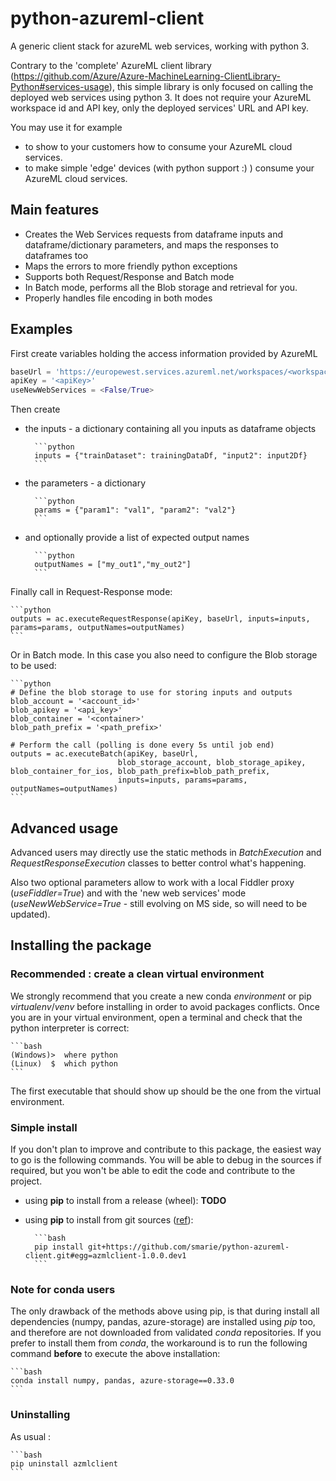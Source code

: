 # python-azureml-client
A generic client stack for azureML web services, working with python 3.
 
Contrary to the 'complete' AzureML client library (https://github.com/Azure/Azure-MachineLearning-ClientLibrary-Python#services-usage), this simple library is only focused on calling the deployed web services using python 3. It does not require your AzureML workspace id and API key, only the deployed services' URL and API key.

You may use it for example 
* to show to your customers how to consume your AzureML cloud services.
* to make simple 'edge' devices (with python support :) ) consume your AzureML cloud services.


## Main features

* Creates the Web Services requests from dataframe inputs and dataframe/dictionary parameters, and maps the responses to dataframes too
* Maps the errors to more friendly python exceptions
* Supports both Request/Response and Batch mode
* In Batch mode, performs all the Blob storage and retrieval for you.
* Properly handles file encoding in both modes


## Examples

First create variables holding the access information provided by AzureML

```python
baseUrl = 'https://europewest.services.azureml.net/workspaces/<workspaceId>/services/<serviceId>'
apiKey = '<apiKey>'
useNewWebServices = <False/True>
```

Then create 
* the inputs - a dictionary containing all you inputs as dataframe objects
        
        ```python
        inputs = {"trainDataset": trainingDataDf, "input2": input2Df}
        ```
        
* the parameters - a dictionary
        
        ```python
        params = {"param1": "val1", "param2": "val2"}
        ```

* and optionally provide a list of expected output names
        
        ```python
        outputNames = ["my_out1","my_out2"]
        ```

Finally call in Request-Response mode:

    ```python
    outputs = ac.executeRequestResponse(apiKey, baseUrl, inputs=inputs, params=params, outputNames=outputNames)
    ```

Or in Batch mode. In this case you also need to configure the Blob storage to be used:

    ```python
    # Define the blob storage to use for storing inputs and outputs
    blob_account = '<account_id>'
    blob_apikey = '<api_key>'
    blob_container = '<container>'
    blob_path_prefix = '<path_prefix>'
    
    # Perform the call (polling is done every 5s until job end)
    outputs = ac.executeBatch(apiKey, baseUrl,
                            blob_storage_account, blob_storage_apikey, blob_container_for_ios, blob_path_prefix=blob_path_prefix,
                            inputs=inputs, params=params, outputNames=outputNames)
    ```

## Advanced usage

Advanced users may directly use the static methods in *BatchExecution* and *RequestResponseExecution* classes to better control what's happening.

Also two optional parameters allow to work with a local Fiddler proxy (*useFiddler=True*) and with the 'new web services' mode (*useNewWebService=True* - still evolving on MS side, so will need to be updated).


## Installing the package

### Recommended : create a clean virtual environment

We strongly recommend that you create a new conda *environment* or pip *virtualenv*/*venv* before installing in order to avoid packages conflicts. Once you are in your virtual environment, open a terminal and check that the python interpreter is correct:

    ```bash
    (Windows)>  where python
    (Linux)  $  which python
    ```

The first executable that should show up should be the one from the virtual environment.


### Simple install

If you don't plan to improve and contribute to this package, the easiest way to go is the following commands. You will be able to debug in the sources if required, but you won't be able to edit the code and contribute to the project.

* using **pip** to install from a release (wheel): **TODO**

* using **pip** to install from git sources ([ref](https://packaging.python.org/installing/#installing-from-vcs)):

        ```bash
        pip install git+https://github.com/smarie/python-azureml-client.git#egg=azmlclient-1.0.0.dev1
        ```

### Note for conda users

The only drawback of the methods above using pip, is that during install all dependencies (numpy, pandas, azure-storage) are installed using *pip* too, and therefore are not downloaded from validated *conda* repositories. If you prefer to install them from *conda*, the workaround is to run the following command **before** to execute the above installation:

    ```bash
    conda install numpy, pandas, azure-storage==0.33.0
    ```

### Uninstalling

As usual : 

    ```bash
    pip uninstall azmlclient
    ```

